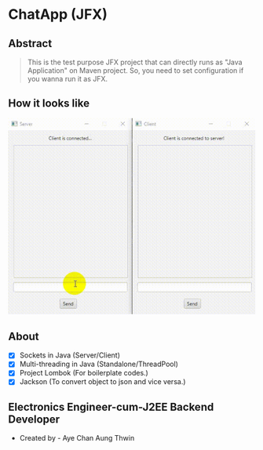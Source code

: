 # ChatApp (JFX)
## Abstract
> This is the test purpose JFX project that can directly runs as "Java Application" on Maven project.
> So, you need to set configuration if you wanna run it as JFX.

## How it looks like
<img src="images/chat-app.gif" alt="Person with 4 attributes, ER Diagram">

## About
- [X] Sockets in Java (Server/Client)
- [X] Multi-threading in Java (Standalone/ThreadPool)
- [X] Project Lombok (For boilerplate codes.)
- [X] Jackson (To convert object to json and vice versa.)

## Electronics Engineer-cum-J2EE Backend Developer ##
-  Created by - Aye Chan Aung Thwin
